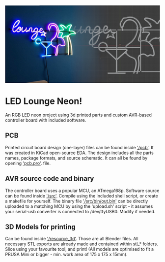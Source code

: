 ![Banner image](img/banner.jpg)
# LED Lounge Neon!
An RGB LED neon project using 3d printed parts and custom AVR-based controller board with included software.

## PCB
Printed circuit board design (one-layer) files can be found inside ['/pcb'](/pcb). It was created in KiCad open-source
EDA.
The design includes all the parts names,
package formats, and source schematic. It can all be found by opening ['pcb.pro'](/pcb/pcb.pro). file.

## AVR source code and binary
The controller board uses a popular MCU, an ATmega168p. Software source can be found inside ['/src'](/src).
Compile using the included shell script, or create a makefile for yourself. The binary file ['/src/bin/out.bin'](/src/bin/out.bin)
can be directly uploaded to a matching MCU by using the 'upload.sh' script - it assumes your serial-usb converter is connected to
/dev/ttyUSB0. Modify if needed.

## 3D Models for printing
Can be found inside ['/resource_3d'](/resource_3d). Those are all Blender files. 
All necessary STL exports are already made and contained within stl_* folders. 
Slice using your favourite tool, and print! 
(All models are optimised to fit a PRUSA Mini or bigger - min. work area of 175 x 175 x 15mm).


